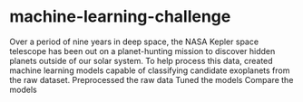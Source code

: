 # machine-learning-challenge
Over a period of nine years in deep space, the NASA Kepler space telescope has been out on a planet-hunting mission to discover hidden planets outside of our solar system. To help process this data, created machine learning models capable of classifying candidate exoplanets from the raw dataset. Preprocessed the raw data Tuned the models Compare the models

